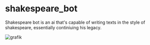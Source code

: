 # shakespeare_bot
Shakespeare bot is an ai that's capable of writing texts in the style of shakespeare, essentially continiuing his legacy.


![grafik](https://github.com/rergr/shakespeare_bot/assets/132651459/d13c4ebe-ce6f-4d8f-ba91-607e187de39c)
